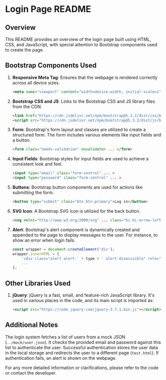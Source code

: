 # Login Page README

## Overview

This README provides an overview of the login page built using HTML, CSS, and JavaScript, with special attention to Bootstrap components used to create the page.

## Bootstrap Components Used

1. **Responsive Meta Tag**: Ensures that the webpage is rendered correctly across all device sizes.
   ```html
   <meta name="viewport" content="width=device-width, initial-scale=1">
   ```

2. **Bootstrap CSS and JS**: Links to the Bootstrap CSS and JS library files from the CDN.
   ```html
   <link href="https://cdn.jsdelivr.net/npm/bootstrap@5.3.2/dist/css/bootstrap.min.css" rel="stylesheet">
   <script src="https://cdn.jsdelivr.net/npm/bootstrap@5.3.2/dist/js/bootstrap.bundle.min.js"></script>
   ```

3. **Form**: Bootstrap's form layout and classes are utilized to create a structured form. The form includes various elements like input fields and a button.
   ```html
   <form class="needs-validation" novalidate> ... </form>
   ```

4. **Input Fields**: Bootstrap styles for input fields are used to achieve a consistent look and feel.
   ```html
   <input type="email" class="form-control" ... >
   <input type="password" class="form-control" ... >
   ```

5. **Buttons**: Bootstrap button components are used for actions like submitting the form.
   ```html
   <button type="submit" class="btn btn-primary">Log in</button>
   ```

6. **SVG Icon**: A Bootstrap SVG icon is utilized for the back button.
   ```html
   <svg xmlns="http://www.w3.org/2000/svg" ... class="bi bi-arrow-left-short" ... ></svg>
   ```

7. **Alert**: Bootstrap's alert component is dynamically created and appended to the page to display messages to the user. For instance, to show an error when login fails.
   ```javascript
   const wrapper = document.createElement('div');
   wrapper.innerHTML = [
       '<div class="alert alert-' + type + ' alert-dismissible" role="alert">',
       ...
   ];
   ```

## Other Libraries Used

1. **jQuery**: jQuery is a fast, small, and feature-rich JavaScript library. It's used in various places in the code, and its main script is imported as:
   ```html
   <script src="https://code.jquery.com/jquery-3.7.1.min.js"></script>
   ```

## Additional Notes

The login system fetches a list of users from a mock JSON (`../mock/user.json`). It checks the provided email and password against this list to authenticate the user. Successful authentication stores the user data in the local storage and redirects the user to a different page (`test.html`). If authentication fails, an alert is shown on the webpage.

For any more detailed information or clarifications, please refer to the code or contact the developer.